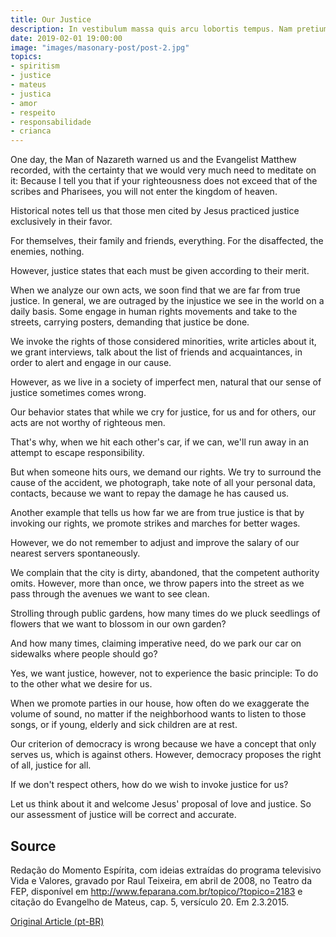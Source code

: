 ```yaml
---
title: Our Justice
description: In vestibulum massa quis arcu lobortis tempus. Nam pretium arcu in odio vulputate luctus.
date: 2019-02-01 19:00:00
image: "images/masonary-post/post-2.jpg"
topics: 
- spiritism
- justice
- mateus
- justica
- amor
- respeito
- responsabilidade
- crianca
---
```


One day, the Man of Nazareth warned us and the Evangelist Matthew recorded, with
the certainty that we would very much need to meditate on it: Because I tell you
that if your righteousness does not exceed that of the scribes and Pharisees,
you will not enter the kingdom of heaven.

Historical notes tell us that those men cited by Jesus practiced justice
exclusively in their favor.

For themselves, their family and friends, everything. For the disaffected, the
enemies, nothing.

However, justice states that each must be given according to their merit.

When we analyze our own acts, we soon find that we are far from true justice. In
general, we are outraged by the injustice we see in the world on a daily basis.
Some engage in human rights movements and take to the streets, carrying posters,
demanding that justice be done.

We invoke the rights of those considered minorities, write articles about it, we
grant interviews, talk about the list of friends and acquaintances, in order to
alert and engage in our cause.

However, as we live in a society of imperfect men, natural that our sense of
justice sometimes comes wrong.

Our behavior states that while we cry for justice, for us and for others, our
acts are not worthy of righteous men.

That's why, when we hit each other's car, if we can, we'll run away in an
attempt to escape responsibility.

But when someone hits ours, we demand our rights. We try to surround the cause
of the accident, we photograph, take note of all your personal data, contacts,
because we want to repay the damage he has caused us.

Another example that tells us how far we are from true justice is that by
invoking our rights, we promote strikes and marches for better wages.

However, we do not remember to adjust and improve the salary of our nearest servers spontaneously.

We complain that the city is dirty, abandoned, that the competent authority
omits. However, more than once, we throw papers into the street as we pass
through the avenues we want to see clean.

Strolling through public gardens, how many times do we pluck seedlings of
flowers that we want to blossom in our own garden?

And how many times, claiming imperative need, do we park our car on sidewalks
where people should go?

Yes, we want justice, however, not to experience the basic principle: To do to
the other what we desire for us.

When we promote parties in our house, how often do we exaggerate the volume of
sound, no matter if the neighborhood wants to listen to those songs, or if
young, elderly and sick children are at rest.

Our criterion of democracy is wrong because we have a concept that only serves
us, which is against others. However, democracy proposes the right of all,
justice for all.

If we don't respect others, how do we wish to invoke justice for us?

Let us think about it and welcome Jesus' proposal of love and justice. So our
assessment of justice will be correct and accurate.


## Source
Redação do Momento Espírita, com ideias extraídas do programa televisivo
Vida e Valores, gravado por Raul Teixeira, em abril de 2008, no Teatro
da FEP, disponível em http://www.feparana.com.br/topico/?topico=2183
e citação do Evangelho de Mateus, cap. 5, versículo 20.
Em 2.3.2015.

[Original Article (pt-BR)](http://www.momento.com.br/pt/ler_texto.php?id=4402)
